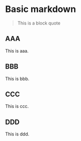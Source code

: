 # Basic markdown

> This is a block quote

<!-- toc -->

## AAA

This is aaa.

## BBB

This is bbb.

## CCC

This is ccc.

## DDD

This is ddd.

